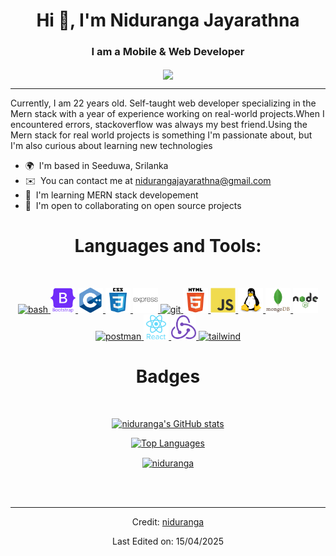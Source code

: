 <h1 align="center">Hi 👋, I'm Niduranga Jayarathna</h1>
<h3 align="center">I am a Mobile & Web Developer</h3>
   <div align="center"> <img src="https://komarev.com/ghpvc/?username=niduranga&&style=flat-square" align="center" /> </div>
   
------

 Currently, I am 22 years old. Self-taught web developer specializing in the Mern stack with a year of experience working on real-world projects.When I encountered errors, stackoverflow was always my best friend.Using the Mern stack for real world projects is something I'm passionate about, but I'm also curious about learning new technologies
 
 * 🌍  I'm based in Seeduwa, Srilanka
 * ✉️  You can contact me at [nidurangajayarathna@gmail.com](mailto:nidurangajayarathna@gmail.com)
 * 🧠  I'm learning MERN stack developement
 * 🤝  I'm open to collaborating on open source projects

<h1 align="center">Languages and Tools:</h1>
 <br/> 
 <p align="center"> <a href="https://www.gnu.org/software/bash/" target="_blank" rel="noreferrer"> <img src="https://www.vectorlogo.zone/logos/gnu_bash/gnu_bash-icon.svg" alt="bash" width="40" height="40"/> </a> <a href="https://getbootstrap.com" target="_blank" rel="noreferrer"> <img src="https://raw.githubusercontent.com/devicons/devicon/master/icons/bootstrap/bootstrap-plain-wordmark.svg" alt="bootstrap" width="40" height="40"/> </a> <a href="https://www.w3schools.com/cpp/" target="_blank" rel="noreferrer"> <img src="https://raw.githubusercontent.com/devicons/devicon/master/icons/cplusplus/cplusplus-original.svg" alt="cplusplus" width="40" height="40"/> </a> <a href="https://www.w3schools.com/css/" target="_blank" rel="noreferrer"> <img src="https://raw.githubusercontent.com/devicons/devicon/master/icons/css3/css3-original-wordmark.svg" alt="css3" width="40" height="40"/> </a> <a href="https://expressjs.com" target="_blank" rel="noreferrer"> <img src="https://raw.githubusercontent.com/devicons/devicon/master/icons/express/express-original-wordmark.svg" alt="express" width="40" height="40"/> </a> <a href="https://git-scm.com/" target="_blank" rel="noreferrer"> <img src="https://www.vectorlogo.zone/logos/git-scm/git-scm-icon.svg" alt="git" width="40" height="40"/> </a> <a href="https://www.w3.org/html/" target="_blank" rel="noreferrer"> <img src="https://raw.githubusercontent.com/devicons/devicon/master/icons/html5/html5-original-wordmark.svg" alt="html5" width="40" height="40"/> </a> <a href="https://developer.mozilla.org/en-US/docs/Web/JavaScript" target="_blank" rel="noreferrer"> <img src="https://raw.githubusercontent.com/devicons/devicon/master/icons/javascript/javascript-original.svg" alt="javascript" width="40" height="40"/> </a> <a href="https://www.linux.org/" target="_blank" rel="noreferrer"> <img src="https://raw.githubusercontent.com/devicons/devicon/master/icons/linux/linux-original.svg" alt="linux" width="40" height="40"/> </a> <a href="https://www.mongodb.com/" target="_blank" rel="noreferrer"> <img src="https://raw.githubusercontent.com/devicons/devicon/master/icons/mongodb/mongodb-original-wordmark.svg" alt="mongodb" width="40" height="40"/> </a> <a href="https://nodejs.org" target="_blank" rel="noreferrer"> <img src="https://raw.githubusercontent.com/devicons/devicon/master/icons/nodejs/nodejs-original-wordmark.svg" alt="nodejs" width="40" height="40"/> </a> <a href="https://postman.com" target="_blank" rel="noreferrer"> <img src="https://www.vectorlogo.zone/logos/getpostman/getpostman-icon.svg" alt="postman" width="40" height="40"/> </a> <a href="https://reactjs.org/" target="_blank" rel="noreferrer"> <img src="https://raw.githubusercontent.com/devicons/devicon/master/icons/react/react-original-wordmark.svg" alt="react" width="40" height="40"/> </a> <a href="https://redux.js.org" target="_blank" rel="noreferrer"> <img src="https://raw.githubusercontent.com/devicons/devicon/master/icons/redux/redux-original.svg" alt="redux" width="40" height="40"/> </a> <a href="https://tailwindcss.com/" target="_blank" rel="noreferrer"> <img src="https://www.vectorlogo.zone/logos/tailwindcss/tailwindcss-icon.svg" alt="tailwind" width="40" height="40"/> </a> </p>
 </div>
 
 
 <h1 align='center'>Badges</h1>
 <br/> 
   <div align='center'>
 
 <a href="http://www.github.com/niduranga"><img src="https://github-readme-stats.vercel.app/api?username=niduranga&show_icons=true&hide=&count_private=true&title_color=f97316&text_color=a855f7&icon_color=ef4444&bg_color=0f172a&hide_border=true&show_icons=true" alt="niduranga's GitHub stats" /></a>
   
 <a href="https://github.com/niduranga" align="left"><img src="https://github-readme-stats.vercel.app/api/top-langs/?username=niduranga&langs_count=10&title_color=f97316&text_color=a855f7&icon_color=ef4444&bg_color=0f172a&hide_border=true&locale=en&custom_title=Top%20%Languages" alt="Top Languages" /></a>


<p><a href="https://www.buymeacoffee.com/niduranga"> <img align="center" src="https://cdn.buymeacoffee.com/buttons/v2/default-yellow.png" height="50" width="210" alt="niduranga" /></a></p><br><br>
 
   --------------------------------
   Credit: [niduranga]([https://github.com/krishnadev7](https://github.com/niduranga))
 
   Last Edited on: 15/04/2025
